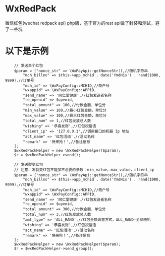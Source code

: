 # WxRedPack
微信红包(wechat redpack api) php版，基于官方的rest api做了封装和测试，避了一些坑

# 以下是示例

        // 发送单个红包
        $param = ["nonce_str" => \WxPayApi::getNonceStr(),//随机字符串
            "mch_billno" => $this->app_mchid . date('YmdHis') . rand(1000, 9999),//订单号
            "mch_id" => \WxPayConfig::MCHID,//商户号
            "wxappid" => \WxPayConfig::APPID,
            "send_name" => '同仁堂健康',//红包发送者名称
            "re_openid" => $openid,
            "total_amount" => 100,//付款金额，单位分
            "min_value" => 100,//最小红包金额，单位分
            "max_value" => 100,//最大红包金额，单位分
            "total_num" => 1,//红包发放总人数
            "wishing" => '恭喜发财',//红包祝福语
            "client_ip" => '127.0.0.1',//调用接口的机器 Ip 地址
            "act_name" => '红包活动',//活动名称
            "remark" => '快来抢！',//备注信息
        ];
        $wxRedPackHelper = new \WxRedPackHelper($param);
        $r = $wxRedPackHelper->send();
        
        // 发送裂变红包
        // 注意：发裂变红包不能加不必要的参数：min_value，max_value，client_ip
        $param = ["nonce_str" => \WxPayApi::getNonceStr(),//随机字符串
            "mch_billno" => $this->app_mchid . date('YmdHis') . rand(1000, 9999),//订单号
            "mch_id" => \WxPayConfig::MCHID,//商户号
            "wxappid" => \WxPayConfig::APPID,
            "send_name" => '同仁堂健康',//红包发送者名称
            "re_openid" => $openid,
            "total_amount" => 300,//付款金额，单位分
            "total_num" => 3,//红包发放总人数
            "amt_type" => 'ALL_RAND',//红包金额设置方式，ALL_RAND—全部随机
            "wishing" => '恭喜发财',//红包祝福语
            "act_name" => '红包活动',//活动名称
            "remark" => '快来抢！',//备注信息
        ];
        $wxRedPackHelper = new \WxRedPackHelper($param);
        $r = $wxRedPackHelper->send_group();
